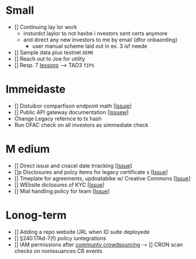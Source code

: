#  Small

- [] Continuing lay lor  work
   - insturdct laylor to not havbe i nvestors sent certs anymore
   - and direct any new investors to me by email (dfor onbaording)
     - user manual scheme laid out  in ex. 3  isf neede
- [] Sample data plus testnet `DEMO`
- [] Reach out to Joe for utility
- [] Resp. 7 [lessons](https://github.com/blocktransfer/website/tree/ee725d7cc9ae09a4bc04a61275fd010266328533/compliance/team) --> TAD3 `TIPS`

# Immeidaste

- [] Distuibor comparfison endpoint math  [[Issuje](https://github.com/blocktransfer/syndicate-api/issues/3)]
- [] Public API  gateway documentation [[Issuew](https://github.com/blocktransfer/TAD3-docs/issues/6)]
- Change  Legacy refernce to tx hash
- Run  OFAC check on all investors as simmediate  check

# M edium

- [] Direct issue  and cnacel date trracking [[Issue](https://github.com/blocktransfer/TAD3/issues/1)]
- []p Disclosures and polcy items  for  legacy certificate s  [[Issue](https://github.com/blocktransfer/TAD3/issues/3)]
- [] Tmeplate for agreements, updoatablke w/ Creative Commons [[Issue](https://github.com/blocktransfer/TAD3/issues/4)]
- [] WEbsite diclosures of KYC [[Issue](https://github.com/blocktransfer/website/issues/8)]
- []  Mial  handling policy  for  team  [[Issue](https://github.com/blocktransfer/website/issues/9)]

#  Lonog-term

- [] Adding a repo website URL when ID suite  deployede
- [] §240.17Ad-7(f)  policy  iuntegrations
- [] IAM permissions after [communty crowdsourcing](https://github.com/JFWooten4/agenda/issues/4)
-= [] CRON scan checks on  nonissuances CB events
